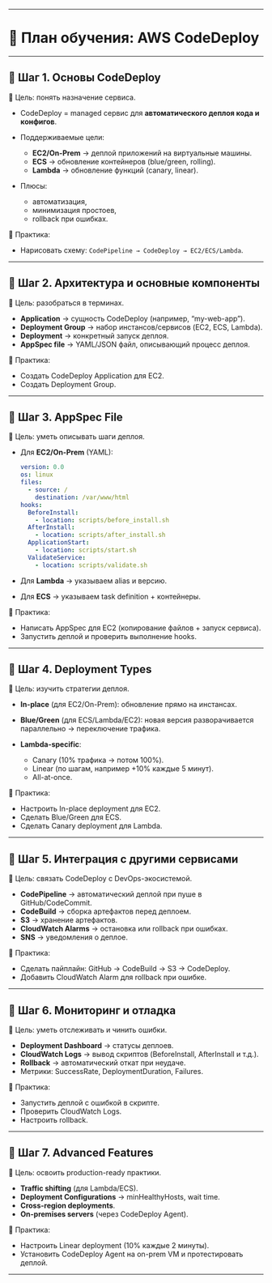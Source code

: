 
---

# 📍 План обучения: AWS CodeDeploy

---

## 🔹 Шаг 1. Основы CodeDeploy

🎯 Цель: понять назначение сервиса.

* CodeDeploy = managed сервис для **автоматического деплоя кода и конфигов**.
* Поддерживаемые цели:

  * **EC2/On-Prem** → деплой приложений на виртуальные машины.
  * **ECS** → обновление контейнеров (blue/green, rolling).
  * **Lambda** → обновление функций (canary, linear).
* Плюсы:

  * автоматизация,
  * минимизация простоев,
  * rollback при ошибках.

📌 Практика:

* Нарисовать схему: `CodePipeline → CodeDeploy → EC2/ECS/Lambda`.

---

## 🔹 Шаг 2. Архитектура и основные компоненты

🎯 Цель: разобраться в терминах.

* **Application** → сущность CodeDeploy (например, “my-web-app”).
* **Deployment Group** → набор инстансов/сервисов (EC2, ECS, Lambda).
* **Deployment** → конкретный запуск деплоя.
* **AppSpec file** → YAML/JSON файл, описывающий процесс деплоя.

📌 Практика:

* Создать CodeDeploy Application для EC2.
* Создать Deployment Group.

---

## 🔹 Шаг 3. AppSpec File

🎯 Цель: уметь описывать шаги деплоя.

* Для **EC2/On-Prem** (YAML):

  ```yaml
  version: 0.0
  os: linux
  files:
    - source: /
      destination: /var/www/html
  hooks:
    BeforeInstall:
      - location: scripts/before_install.sh
    AfterInstall:
      - location: scripts/after_install.sh
    ApplicationStart:
      - location: scripts/start.sh
    ValidateService:
      - location: scripts/validate.sh
  ```
* Для **Lambda** → указываем alias и версию.
* Для **ECS** → указываем task definition + контейнеры.

📌 Практика:

* Написать AppSpec для EC2 (копирование файлов + запуск сервиса).
* Запустить деплой и проверить выполнение hooks.

---

## 🔹 Шаг 4. Deployment Types

🎯 Цель: изучить стратегии деплоя.

* **In-place** (для EC2/On-Prem): обновление прямо на инстансах.
* **Blue/Green** (для ECS/Lambda/EC2): новая версия разворачивается параллельно → переключение трафика.
* **Lambda-specific**:

  * Canary (10% трафика → потом 100%).
  * Linear (по шагам, например +10% каждые 5 минут).
  * All-at-once.

📌 Практика:

* Настроить In-place deployment для EC2.
* Сделать Blue/Green для ECS.
* Сделать Canary deployment для Lambda.

---

## 🔹 Шаг 5. Интеграция с другими сервисами

🎯 Цель: связать CodeDeploy с DevOps-экосистемой.

* **CodePipeline** → автоматический деплой при пуше в GitHub/CodeCommit.
* **CodeBuild** → сборка артефактов перед деплоем.
* **S3** → хранение артефактов.
* **CloudWatch Alarms** → остановка или rollback при ошибках.
* **SNS** → уведомления о деплое.

📌 Практика:

* Сделать пайплайн: GitHub → CodeBuild → S3 → CodeDeploy.
* Добавить CloudWatch Alarm для rollback при ошибке.

---

## 🔹 Шаг 6. Мониторинг и отладка

🎯 Цель: уметь отслеживать и чинить ошибки.

* **Deployment Dashboard** → статусы деплоев.
* **CloudWatch Logs** → вывод скриптов (BeforeInstall, AfterInstall и т.д.).
* **Rollback** → автоматический откат при неудаче.
* Метрики: SuccessRate, DeploymentDuration, Failures.

📌 Практика:

* Запустить деплой с ошибкой в скрипте.
* Проверить CloudWatch Logs.
* Настроить rollback.

---

## 🔹 Шаг 7. Advanced Features

🎯 Цель: освоить production-ready практики.

* **Traffic shifting** (для Lambda/ECS).
* **Deployment Configurations** → minHealthyHosts, wait time.
* **Cross-region deployments**.
* **On-premises servers** (через CodeDeploy Agent).

📌 Практика:

* Настроить Linear deployment (10% каждые 2 минуты).
* Установить CodeDeploy Agent на on-prem VM и протестировать деплой.

---
